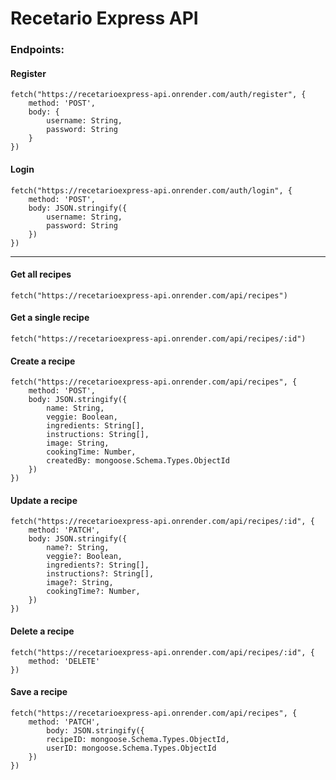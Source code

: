 # Recetario Express API

### Endpoints:

#### **Register**

```
fetch("https://recetarioexpress-api.onrender.com/auth/register", {
    method: 'POST',
    body: {
        username: String,
        password: String
    }
})
```

#### **Login**

```
fetch("https://recetarioexpress-api.onrender.com/auth/login", {
    method: 'POST',
    body: JSON.stringify({
        username: String,
        password: String
    })
})
```

---

#### **Get all recipes**

```
fetch("https://recetarioexpress-api.onrender.com/api/recipes")
```

#### **Get a single recipe**

```
fetch("https://recetarioexpress-api.onrender.com/api/recipes/:id")
```

#### **Create a recipe**

```
fetch("https://recetarioexpress-api.onrender.com/api/recipes", {
    method: 'POST',
    body: JSON.stringify({
        name: String,
        veggie: Boolean,
        ingredients: String[],
        instructions: String[],
        image: String,
        cookingTime: Number,
        createdBy: mongoose.Schema.Types.ObjectId
    })
})
```

#### **Update a recipe**

```
fetch("https://recetarioexpress-api.onrender.com/api/recipes/:id", {
    method: 'PATCH',
    body: JSON.stringify({
        name?: String,
        veggie?: Boolean,
        ingredients?: String[],
        instructions?: String[],
        image?: String,
        cookingTime?: Number,
    })
})
```

#### **Delete a recipe**

```
fetch("https://recetarioexpress-api.onrender.com/api/recipes/:id", {
    method: 'DELETE'
})
```

#### **Save a recipe**

```
fetch("https://recetarioexpress-api.onrender.com/api/recipes", {
    method: 'PATCH',
        body: JSON.stringify({
        recipeID: mongoose.Schema.Types.ObjectId,
        userID: mongoose.Schema.Types.ObjectId
    })
})
```

